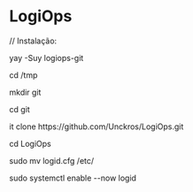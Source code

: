 # LogiOps
<p>// Instalação: </p>
<p>yay -Suy logiops-git </p>
<p>cd /tmp </p> 
<p>mkdir git</p>
<p>cd git</p>
<p>it clone https://github.com/Unckros/LogiOps.git </p>
<p>cd LogiOps</p>
<p>sudo mv logid.cfg /etc/</p>
<p>sudo systemctl enable --now logid</p>
